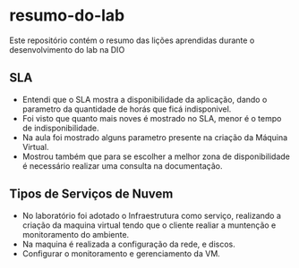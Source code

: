 # resumo-do-lab
Este repositório contém o resumo das lições aprendidas durante o desenvolvimento do lab na DIO
## SLA
- Entendi que o SLA mostra a disponibilidade da aplicação, dando o parametro da quantidade de horás que ficá indisponivel.
- Foi visto que quanto mais noves é mostrado no SLA, menor é o tempo de indisponibilidade.
- Na aula foi mostrado alguns parametro presente na criação da Máquina Virtual.
- Mostrou também que para se escolher a melhor zona de disponibilidade é necessário realizar uma consulta na documentação.
## Tipos de Serviços de Nuvem
- No laboratório foi adotado o Infraestrutura como serviço, realizando a criação da maquina virtual tendo que o cliente realiar a muntenção e monitoramento do ambiente.
- Na maquina é realizada a configuração da rede, e discos.
- Configurar o monitoramento e gerenciamento da VM.
